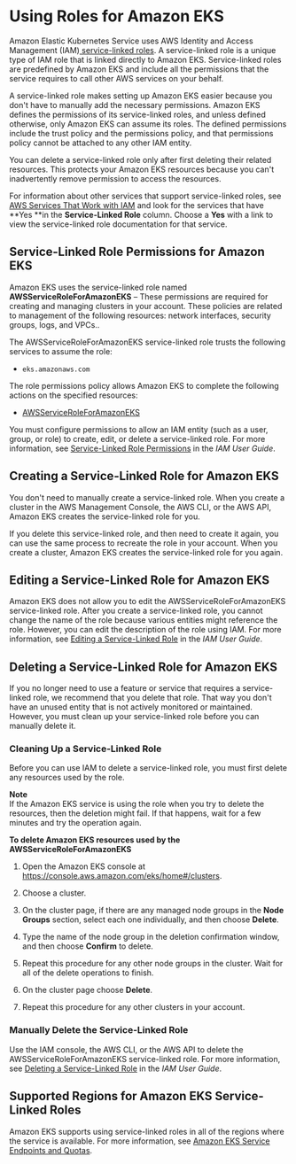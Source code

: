 # Using Roles for Amazon EKS<a name="using-service-linked-roles-eks"></a>

Amazon Elastic Kubernetes Service uses AWS Identity and Access Management \(IAM\)[ service\-linked roles](https://docs.aws.amazon.com/IAM/latest/UserGuide/id_roles_terms-and-concepts.html#iam-term-service-linked-role)\. A service\-linked role is a unique type of IAM role that is linked directly to Amazon EKS\. Service\-linked roles are predefined by Amazon EKS and include all the permissions that the service requires to call other AWS services on your behalf\. 

A service\-linked role makes setting up Amazon EKS easier because you don't have to manually add the necessary permissions\. Amazon EKS defines the permissions of its service\-linked roles, and unless defined otherwise, only Amazon EKS can assume its roles\. The defined permissions include the trust policy and the permissions policy, and that permissions policy cannot be attached to any other IAM entity\.

You can delete a service\-linked role only after first deleting their related resources\. This protects your Amazon EKS resources because you can't inadvertently remove permission to access the resources\.

For information about other services that support service\-linked roles, see [AWS Services That Work with IAM](https://docs.aws.amazon.com/IAM/latest/UserGuide/reference_aws-services-that-work-with-iam.html) and look for the services that have **Yes **in the **Service\-Linked Role** column\. Choose a **Yes** with a link to view the service\-linked role documentation for that service\.

## Service\-Linked Role Permissions for Amazon EKS<a name="service-linked-role-permissions-eks"></a>

Amazon EKS uses the service\-linked role named **AWSServiceRoleForAmazonEKS** – These permissions are required for creating and managing clusters in your account\. These policies are related to management of the following resources: network interfaces, security groups, logs, and VPCs\.\.

The AWSServiceRoleForAmazonEKS service\-linked role trusts the following services to assume the role:
+ `eks.amazonaws.com`

The role permissions policy allows Amazon EKS to complete the following actions on the specified resources:
+ [AWSServiceRoleForAmazonEKS](https://console.aws.amazon.com/iam/home#/policies/arn:aws:iam::aws:policy/AWSServiceRoleForAmazonEKS%24jsonEditor)

You must configure permissions to allow an IAM entity \(such as a user, group, or role\) to create, edit, or delete a service\-linked role\. For more information, see [Service\-Linked Role Permissions](https://docs.aws.amazon.com/IAM/latest/UserGuide/using-service-linked-roles.html#service-linked-role-permissions) in the *IAM User Guide*\.

## Creating a Service\-Linked Role for Amazon EKS<a name="create-service-linked-role-eks"></a>

You don't need to manually create a service\-linked role\. When you create a cluster in the AWS Management Console, the AWS CLI, or the AWS API, Amazon EKS creates the service\-linked role for you\. 

If you delete this service\-linked role, and then need to create it again, you can use the same process to recreate the role in your account\. When you create a cluster, Amazon EKS creates the service\-linked role for you again\. 

## Editing a Service\-Linked Role for Amazon EKS<a name="edit-service-linked-role-eks"></a>

Amazon EKS does not allow you to edit the AWSServiceRoleForAmazonEKS service\-linked role\. After you create a service\-linked role, you cannot change the name of the role because various entities might reference the role\. However, you can edit the description of the role using IAM\. For more information, see [Editing a Service\-Linked Role](https://docs.aws.amazon.com/IAM/latest/UserGuide/using-service-linked-roles.html#edit-service-linked-role) in the *IAM User Guide*\.

## Deleting a Service\-Linked Role for Amazon EKS<a name="delete-service-linked-role-eks"></a>

If you no longer need to use a feature or service that requires a service\-linked role, we recommend that you delete that role\. That way you don't have an unused entity that is not actively monitored or maintained\. However, you must clean up your service\-linked role before you can manually delete it\.

### Cleaning Up a Service\-Linked Role<a name="service-linked-role-review-before-delete-eks"></a>

Before you can use IAM to delete a service\-linked role, you must first delete any resources used by the role\.

**Note**  
If the Amazon EKS service is using the role when you try to delete the resources, then the deletion might fail\. If that happens, wait for a few minutes and try the operation again\.

**To delete Amazon EKS resources used by the **AWSServiceRoleForAmazonEKS****

1. Open the Amazon EKS console at [https://console\.aws\.amazon\.com/eks/home\#/clusters](https://console.aws.amazon.com/eks/home#/clusters)\.

1. Choose a cluster\.

1. On the cluster page, if there are any managed node groups in the **Node Groups** section, select each one individually, and then choose **Delete**\.

1. Type the name of the node group in the deletion confirmation window, and then choose **Confirm** to delete\.

1. Repeat this procedure for any other node groups in the cluster\. Wait for all of the delete operations to finish\.

1. On the cluster page choose **Delete**\.

1. Repeat this procedure for any other clusters in your account\.

### Manually Delete the Service\-Linked Role<a name="slr-manual-delete-eks"></a>

Use the IAM console, the AWS CLI, or the AWS API to delete the AWSServiceRoleForAmazonEKS service\-linked role\. For more information, see [Deleting a Service\-Linked Role](https://docs.aws.amazon.com/IAM/latest/UserGuide/using-service-linked-roles.html#delete-service-linked-role) in the *IAM User Guide*\.

## Supported Regions for Amazon EKS Service\-Linked Roles<a name="slr-regions-eks"></a>

Amazon EKS supports using service\-linked roles in all of the regions where the service is available\. For more information, see [Amazon EKS Service Endpoints and Quotas](https://docs.aws.amazon.com/general/latest/gr/eks.html)\.